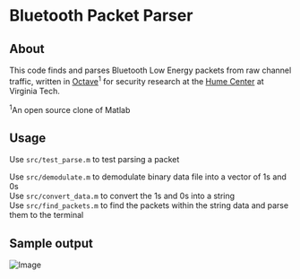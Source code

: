 # Bluetooth Packet Parser

## About

This code finds and parses Bluetooth Low Energy packets from raw channel traffic, written in [Octave](https://www.gnu.org/software/octave/)<sup>1</sup> for security research at the [Hume Center](http://hume.vt.edu/) at Virginia Tech.

<sup>1</sup>An open source clone of Matlab

## Usage

Use `src/test_parse.m` to test parsing a packet

Use `src/demodulate.m` to demodulate binary data file into a vector of 1s and 0s  
Use `src/convert_data.m` to convert the 1s and 0s into a string  
Use `src/find_packets.m` to find the packets within the string data and parse them to the terminal

## Sample output

![Image](http://i.imgur.com/FZEddcM.png)
